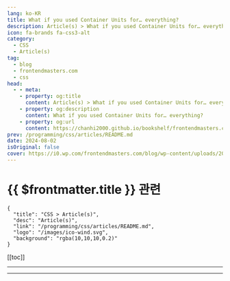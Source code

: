 ```yaml
---
lang: ko-KR
title: What if you used Container Units for… everything?
description: Article(s) > What if you used Container Units for… everything?
icon: fa-brands fa-css3-alt
category: 
  - CSS
  - Article(s)
tag: 
  - blog
  - frontendmasters.com
  - css
head:
  - - meta:
    - property: og:title
      content: Article(s) > What if you used Container Units for… everything?
    - property: og:description
      content: What if you used Container Units for… everything?
    - property: og:url
      content: https://chanhi2000.github.io/bookshelf/frontendmasters.com/what-if-you-used-container-units-for-everything.html
prev: /programming/css/articles/README.md
date: 2024-08-02
isOriginal: false
cover: https://i0.wp.com/frontendmasters.com/blog/wp-content/uploads/2024/08/smaller-containers.jpg?resize=1024%2C683&ssl=1
---
```


# {{ $frontmatter.title }} 관련

```component VPCard
{
  "title": "CSS > Article(s)",
  "desc": "Article(s)",
  "link": "/programming/css/articles/README.md",
  "logo": "/images/ico-wind.svg",
  "background": "rgba(10,10,10,0.2)"
}
```

[[toc]]

---

<SiteInfo
  name="What if you used Container Units for… everything?"
  desc="I said to myself I said what if I used container units for every single unit in a design? I was wondering, partially because I thought the answer might be well, everything will probably scale really nicely then. Container units, in case you haven’t heard of them, are unit (like px or rem, but more […]"
  url="https://frontendmasters.com/news/what-if-you-used-container-units-for-everything/"
  logo="https://frontendmasters.com/favicon.ico"
  preview="https://i0.wp.com/frontendmasters.com/blog/wp-content/uploads/2024/08/smaller-containers.jpg?resize=1024%2C683&ssl=1"/>

<!-- TODO: 작성 -->

---

<TagLinks />